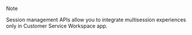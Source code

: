 > [!NOTE]
> Session management APIs allow you to integrate multisession experiences only in Customer Service Workspace app.